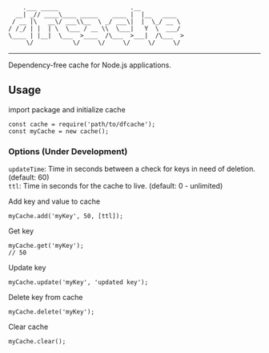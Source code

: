    
        .___ _____                    .__            
      __| _// ____\____ _____    ____ |  |__   ____  
     / __ |\   __\/ ___\\__  \ _/ ___\|  |  \_/ __ \ 
    / /_/ | |  | \  \___ / __ \\  \___|   Y  \  ___/ 
    \____ | |__|  \___  >____  /\___  >___|  /\___  >
         \/           \/     \/     \/     \/     \/ 

---

Dependency-free cache for Node.js applications.

## Usage

import package and initialize cache

```
const cache = require('path/to/dfcache');
const myCache = new cache();
```

### Options (Under Development)
`updateTime`: Time in seconds between a check for keys in need of deletion. (default: 60)  
`ttl`: Time in seconds for the cache to live. (default: 0 - unlimited)

Add key and value to cache
```
myCache.add('myKey', 50, [ttl]);
```

Get key
```
myCache.get('myKey');
// 50
```

Update key
```
myCache.update('myKey', 'updated key');
```

Delete key from cache
```
myCache.delete('myKey');
```

Clear cache
```
myCache.clear();
```
